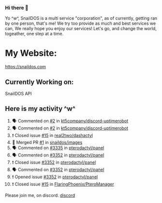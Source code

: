 ### Hi there 👋
Yo ^w^,
SnailDOS is a multi service "corporation", as of currently, getting ran by one person, that's me!
We try too provide as much and best services we can, We really hope you enjoy our services!
Let's go, and change the world, togeather, one step at a time.
# My Website:
https://snaildos.com
## Currently Working on:
SnailDOS API
## Here is my activity ^w^
<!--START_SECTION:activity-->
1. 🗣 Commented on [#2](https://github.com/kt5company/discord-uptimerobot/issues/2) in [kt5company/discord-uptimerobot](https://github.com/kt5company/discord-uptimerobot)
2. 🗣 Commented on [#2](https://github.com/kt5company/discord-uptimerobot/issues/2) in [kt5company/discord-uptimerobot](https://github.com/kt5company/discord-uptimerobot)
3. ❗️ Closed issue [#15](https://github.com/real2two/dashactyl/issues/15) in [real2two/dashactyl](https://github.com/real2two/dashactyl)
4. 🎉 Merged PR [#1](https://github.com/snaildos/images/pull/1) in [snaildos/images](https://github.com/snaildos/images)
5. 🗣 Commented on [#3335](https://github.com/pterodactyl/panel/issues/3335) in [pterodactyl/panel](https://github.com/pterodactyl/panel)
6. 🗣 Commented on [#3352](https://github.com/pterodactyl/panel/issues/3352) in [pterodactyl/panel](https://github.com/pterodactyl/panel)
7. ❗️ Closed issue [#3352](https://github.com/pterodactyl/panel/issues/3352) in [pterodactyl/panel](https://github.com/pterodactyl/panel)
8. 🗣 Commented on [#3352](https://github.com/pterodactyl/panel/issues/3352) in [pterodactyl/panel](https://github.com/pterodactyl/panel)
9. ❗️ Opened issue [#3352](https://github.com/pterodactyl/panel/issues/3352) in [pterodactyl/panel](https://github.com/pterodactyl/panel)
10. ❗️ Closed issue [#15](https://github.com/FlaringPhoenix/PteroManager/issues/15) in [FlaringPhoenix/PteroManager](https://github.com/FlaringPhoenix/PteroManager)
<!--END_SECTION:activity-->
Please join me, on discord.
[discord](https://invite.gg/snaildos)
